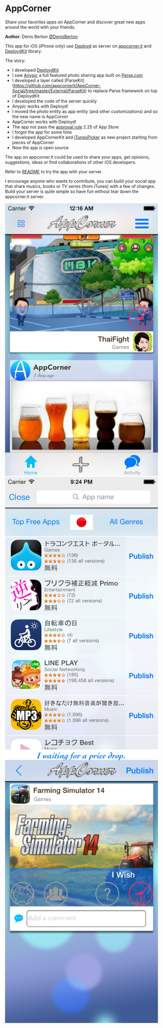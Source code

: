 AppCorner
============

Share your favorites apps on AppCorner and discover great new apps around the world with your friends.

**Author**: Denis Berton [@DenisBerton](https://twitter.com/DenisBerton)

This app for iOS (iPhone only) use [Deployd](http://deployd.com) as server on [appcorner.it](http://www.appcorner.it) and  [DeploydKit](https://github.com/appcornerit/DeploydKit) library.

The story:
- I developed [DeploydKit](https://github.com/appcornerit/DeploydKit)
- I saw [Anypic](https://github.com/ParsePlatform/Anypic) a full featured photo sharing app built on [Parse.com](https://parse.com)
- I developed a layer called [ParseKit] (https://github.com/appcornerit/AppCorner-Social/tree/master/External/ParseKit) to replace Parse framework on top of DeploydKit
- I developed the code of the server quickly
- Anypic works with Deployd!
- I moved the photo entity as app entity (and other customizations) and so the new name is AppCorner
- AppCorner works with Deployd!
- The app not pass the [approval rule](https://developer.apple.com/app-store/review/guidelines/) 2.25 of App Store
- I forgot the app for some time
- I developed AppCornerKit and [iTunesPicker](https://github.com/appcornerit/iTunesPicker) as new project starting from pieces of AppCorner
- Now the app is open source

The app on appcorner.it could be used to share your apps, get opinions, suggestions, ideas or find collaborations of other iOS developers.

Refer to [README](https://github.com/appcornerit/AppCorner-Social/tree/master/Deployd-Modules) to try the app with your server.

I encourage anyone who wants to contribute, you can build your social app that share musics, books or TV series (from iTunes) with a few of changes. Build your server is quite simple so have fun without tear down the appcorner.it server.


![Alt text](preview/1.png "Preview") 
![Alt text](preview/2.png "Preview") 
![Alt text](preview/3.png "Preview") 



